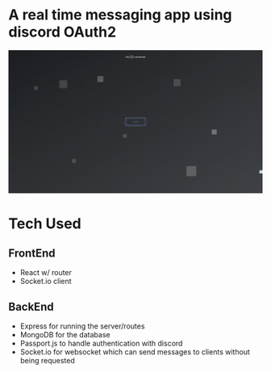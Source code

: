# A real time messaging app using discord OAuth2
![Jandocord Demo](https://raw.githubusercontent.com/Jando-G/jandocord/master/jandocordDemo.gif)

# Tech Used
## FrontEnd
- React w/ router
- Socket.io client
## BackEnd
- Express for running the server/routes
- MongoDB for the database
- Passport.js to handle authentication with discord
- Socket.io for websocket which can send messages to clients without being requested
